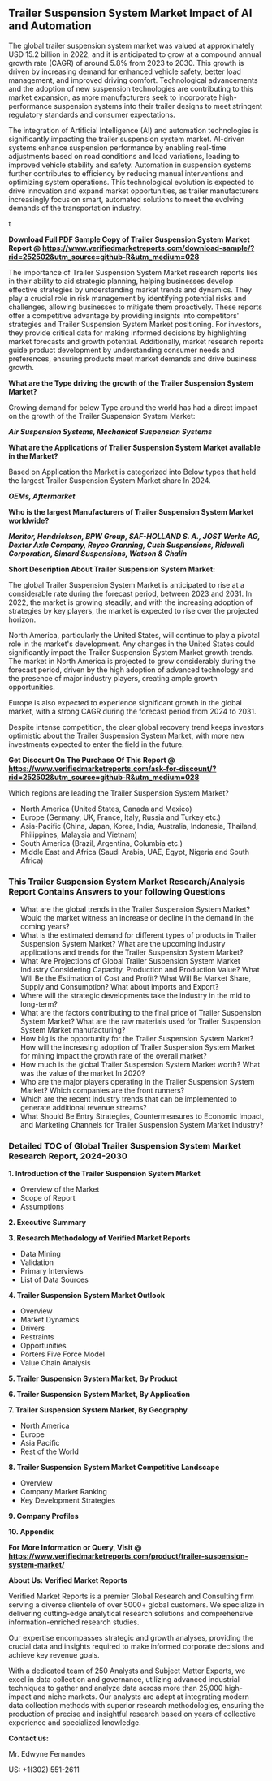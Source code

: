 <h2>Trailer Suspension System Market Impact of AI and Automation</h2><p>The global trailer suspension system market was valued at approximately USD 15.2 billion in 2022, and it is anticipated to grow at a compound annual growth rate (CAGR) of around 5.8% from 2023 to 2030. This growth is driven by increasing demand for enhanced vehicle safety, better load management, and improved driving comfort. Technological advancements and the adoption of new suspension technologies are contributing to this market expansion, as more manufacturers seek to incorporate high-performance suspension systems into their trailer designs to meet stringent regulatory standards and consumer expectations.</p><p>The integration of Artificial Intelligence (AI) and automation technologies is significantly impacting the trailer suspension system market. AI-driven systems enhance suspension performance by enabling real-time adjustments based on road conditions and load variations, leading to improved vehicle stability and safety. Automation in suspension systems further contributes to efficiency by reducing manual interventions and optimizing system operations. This technological evolution is expected to drive innovation and expand market opportunities, as trailer manufacturers increasingly focus on smart, automated solutions to meet the evolving demands of the transportation industry.</p>t</p><p id="" class=""><strong>Download Full PDF Sample Copy of Trailer Suspension System Market Report @ <a href="https://www.verifiedmarketreports.com/download-sample/?rid=252502&utm_source=github-R&utm_medium=028" target="_blank">https://www.verifiedmarketreports.com/download-sample/?rid=252502&utm_source=github-R&utm_medium=028</a></strong></p><p>The importance of&nbsp;Trailer Suspension System Market research reports lies in their ability to aid strategic planning, helping businesses develop effective strategies by understanding market trends and dynamics. They play a crucial role in risk management by identifying potential risks and challenges, allowing businesses to mitigate them proactively. These reports offer a competitive advantage by providing insights into competitors' strategies and Trailer Suspension System Market positioning. For investors, they provide critical data for making informed decisions by highlighting market forecasts and growth potential. Additionally, market research reports guide product development by understanding consumer needs and preferences, ensuring products meet market demands and drive business growth.</p><p><strong>What are the&nbsp;Type driving the growth of the Trailer Suspension System Market?</strong></p><p id="" class="">Growing demand for below Type around the world has had a direct impact on the growth of the Trailer Suspension System Market:</p><em><strong>Air Suspension Systems, Mechanical Suspension Systems</strong></em></p><strong>What are the&nbsp;Applications&nbsp;of Trailer Suspension System Market available in the Market?</strong></p><p id="" class="">Based on Application the Market is categorized into Below types that held the largest Trailer Suspension System Market share In 2024.</p><em><strong>OEMs, Aftermarket</strong></em></p><strong>Who is the largest Manufacturers of Trailer Suspension System Market worldwide?</strong></p><p><em><strong>Meritor, Hendrickson, BPW Group, SAF-HOLLAND S. A., JOST Werke AG, Dexter Axle Company, Reyco Granning, Cush Suspensions, Ridewell Corporation, Simard Suspensions, Watson & Chalin</strong></em></p><p id="" class=""><strong>Short Description About Trailer Suspension System Market:</strong></p><p>The global Trailer Suspension System Market is anticipated to rise at a considerable rate during the forecast period, between 2023 and 2031. In 2022, the market is growing steadily, and with the increasing adoption of strategies by key players, the market is expected to rise over the projected horizon.</p><p>North America, particularly the United States, will continue to play a pivotal role in the market's development. Any changes in the United States could significantly impact the Trailer Suspension System Market growth trends. The market in North America is projected to grow considerably during the forecast period, driven by the high adoption of advanced technology and the presence of major industry players, creating ample growth opportunities.</p><p>Europe is also expected to experience significant growth in the global market, with a strong CAGR during the forecast period from 2024 to 2031.</p><p>Despite intense competition, the clear global recovery trend keeps investors optimistic about the Trailer Suspension System Market, with more new investments expected to enter the field in the future.</p><p id="" class=""><strong>Get Discount On The Purchase Of This Report @ <a href="https://www.verifiedmarketreports.com/ask-for-discount/?rid=252502&utm_source=github-R&utm_medium=028" target="_blank">https://www.verifiedmarketreports.com/ask-for-discount/?rid=252502&utm_source=github-R&utm_medium=028</a></strong></p>Which regions are leading the Trailer Suspension System Market?</p><ul><li>North America (United States, Canada and Mexico)</li><li>Europe (Germany, UK, France, Italy, Russia and Turkey etc.)</li><li>Asia-Pacific (China, Japan, Korea, India, Australia, Indonesia, Thailand, Philippines, Malaysia and Vietnam)</li><li>South America (Brazil, Argentina, Columbia etc.)</li><li>Middle East and Africa (Saudi Arabia, UAE, Egypt, Nigeria and South Africa)</li></ul><h3 id="" class="">This Trailer Suspension System Market Research/Analysis Report Contains Answers to your following Questions</h3><ul><li>What are the global trends in the Trailer Suspension System Market? Would the market witness an increase or decline in the demand in the coming years?</li><li>What is the estimated demand for different types of products in Trailer Suspension System Market? What are the upcoming industry applications and trends for the Trailer Suspension System Market?</li><li>What Are Projections of Global Trailer Suspension System Market Industry Considering Capacity, Production and Production Value? What Will Be the Estimation of Cost and Profit? What Will Be Market Share, Supply and Consumption? What about imports and Export?</li><li>Where will the strategic developments take the industry in the mid to long-term?</li><li>What are the factors contributing to the final price of Trailer Suspension System Market? What are the raw materials used for Trailer Suspension System Market manufacturing?</li><li>How big is the opportunity for the Trailer Suspension System Market? How will the increasing adoption of Trailer Suspension System Market for mining impact the growth rate of the overall market?</li><li>How much is the global Trailer Suspension System Market worth? What was the value of the market In 2020?</li><li>Who are the major players operating in the Trailer Suspension System Market? Which companies are the front runners?</li><li>Which are the recent industry trends that can be implemented to generate additional revenue streams?</li><li>What Should Be Entry Strategies, Countermeasures to Economic Impact, and Marketing Channels for Trailer Suspension System Market Industry?</li></ul><h3 id="" class="">Detailed TOC of Global Trailer Suspension System Market Research Report, 2024-2030</h3><p id="" class=""><strong>1. Introduction of the Trailer Suspension System Market</strong></p><ul><li>Overview of the Market</li><li>Scope of Report</li><li>Assumptions</li></ul><p id="" class=""><strong>2. Executive Summary</strong></p><p id="" class=""><strong>3. Research Methodology of Verified Market Reports</strong></p><ul><li>Data Mining</li><li>Validation</li><li>Primary Interviews</li><li>List of Data Sources</li></ul><p id="" class=""><strong>4. Trailer Suspension System Market Outlook</strong></p><ul><li>Overview</li><li>Market Dynamics</li><li>Drivers</li><li>Restraints</li><li>Opportunities</li><li>Porters Five Force Model</li><li>Value Chain Analysis</li></ul><p id="" class=""><strong>5. Trailer Suspension System Market, By Product</strong></p><p id="" class=""><strong>6. Trailer Suspension System Market, By Application</strong></p><p id="" class=""><strong>7. Trailer Suspension System Market, By Geography</strong></p><ul><li>North America</li><li>Europe</li><li>Asia Pacific</li><li>Rest of the World</li></ul><p id="" class=""><strong>8. Trailer Suspension System Market Competitive Landscape</strong></p><ul><li>Overview</li><li>Company Market Ranking</li><li>Key Development Strategies</li></ul><p id="" class=""><strong>9. Company Profiles</strong></p><p id="" class=""><strong>10. Appendix</strong></p><p id="" class=""><strong>For More Information or Query, Visit @ <a href="https://www.verifiedmarketreports.com/product/trailer-suspension-system-market/" target="_blank">https://www.verifiedmarketreports.com/product/trailer-suspension-system-market/</a></strong></p><p id="" class=""><strong>About Us: Verified Market Reports</strong></p><p id="" class="">Verified Market Reports is a premier Global Research and Consulting firm serving a diverse clientele of over 5000+ global customers. We specialize in delivering cutting-edge analytical research solutions and comprehensive information-enriched research studies.</p><p id="" class="">Our expertise encompasses strategic and growth analyses, providing the crucial data and insights required to make informed corporate decisions and achieve key revenue goals.</p><p id="" class="">With a dedicated team of 250 Analysts and Subject Matter Experts, we excel in data collection and governance, utilizing advanced industrial techniques to gather and analyze data across more than 25,000 high-impact and niche markets. Our analysts are adept at integrating modern data collection methods with superior research methodologies, ensuring the production of precise and insightful research based on years of collective experience and specialized knowledge.</p><p id="" class=""><strong>Contact us:</strong></p><p id="" class="">Mr. Edwyne Fernandes</p><p id="" class="">US: +1(302) 551-2611</p>